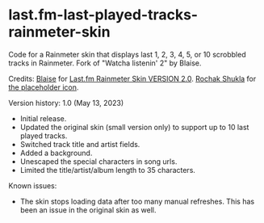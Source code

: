 # last.fm-last-played-tracks-rainmeter-skin
Code for a Rainmeter skin that displays last 1, 2, 3, 4, 5, or 10 scrobbled tracks in Rainmeter. Fork of "Watcha listenin' 2" by Blaise.

Credits:
[Blaise](https://www.deviantart.com/squadrmskin) for [Last.fm Rainmeter Skin VERSION 2.0](https://www.deviantart.com/squadrmskin/art/Last-fm-Rainmeter-Skin-VERSION-2-0-590438568).
[Rochak Shukla](https://www.freepik.com/author/rochakshukla) for [the placeholder icon](https://www.freepik.com/free-vector/abstract-wave-halftone-background_23214995.htm).

Version history:
1.0 (May 13, 2023)
- Initial release.
- Updated the original skin (small version only) to support up to 10 last played tracks.
- Switched track title and artist fields.
- Added a background.
- Unescaped the special characters in song urls.
- Limited the title/artist/album length to 35 characters.

Known issues:
- The skin stops loading data after too many manual refreshes. This has been an issue in the original skin as well.

